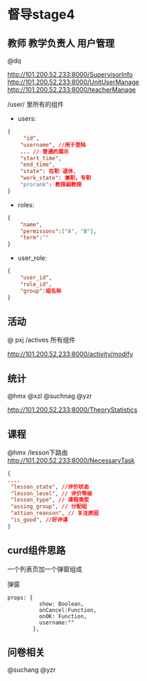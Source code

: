 # 督导stage4

## 教师 教学负责人 用户管理
@dq

http://101.200.52.233:8000/SupervisorInfo
http://101.200.52.233:8000/UnitUserManage
http://101.200.52.233:8000/teacherManage

/user/ 里所有的组件

* users:

```json
{ 
     "id",
	"username", //用于登陆
    ... // 普通的展示
    "start_time",
    "end_time",
    "state": 在职 退休,
    "work_state": 兼职，专职
    "prorank": 教授副教授
}
```

* roles:

```json
{
	"name", 
    "permissons":["A", "B"],
    "term":""
}
```

* user_role:

```json
{
	"user_id",
    "role_id",
    "group":组名称
}
```

## 活动
@ pxj
/actives 所有组件

http://101.200.52.233:8000/activity/modify

## 统计
@hmx @xzl @suchnag @yzr

http://101.200.52.233:8000/TheoryStatistics

## 课程 
@hmx
/lesson下路由  
http://101.200.52.233:8000/NecessaryTask

```json
{
....
 "lesson_state", //评价状态
 "lesson_level", // 评价等级
 "lesson_type", // 课程类型
 "assing_group", // 分配组
 "attion_reanson", // 关注原因
 "is_good", //好评课
}
```

## curd组件思路
一个列表页加一个弹窗组成

弹窗
```
props: {
          show: Boolean,
          onCancel:Function,
          onOK: Function,
          username:""
        },
```


## 问卷相关
@suchang @yzr
